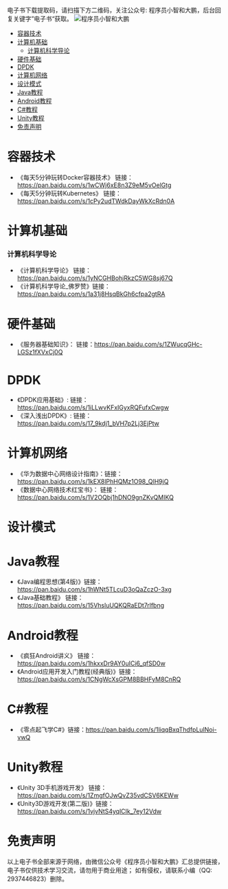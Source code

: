
电子书下载提取码，请扫描下方二维码，关注公众号: 程序员小智和大鹏，后台回复关键字”电子书“获取。
![程序员小智和大鹏](https://github.com/coderxiaozhi/e-books/blob/main/%E7%A8%8B%E5%BA%8F%E5%91%98%E5%B0%8F%E6%99%BA%E5%92%8C%E5%A4%A7%E9%B9%8F%20(%E5%85%AC%E4%BC%97%E5%8F%B7).jpg)

- [容器技术](#容器技术)
- [计算机基础](#计算机基础)
  - [计算机科学导论](#计算机科学导论)
- [硬件基础](#硬件基础)
- [DPDK](#DPDK)
- [计算机网络](#计算机网络)
- [设计模式](#设计模式)
- [Java教程](#Java教程)
- [Android教程](#Android教程)
- [C\#教程](#C\#教程)
- [Unity教程](#Unity教程)
- [免责声明](#免责声明)


# 容器技术
- 《每天5分钟玩转Docker容器技术》 链接：https://pan.baidu.com/s/1wCWj6xE8n3Z9eM5vOelGtg 
- 《每天5分钟玩转Kubernetes》     链接：https://pan.baidu.com/s/1cPy2udTWdkDayWkXcRdn0A  


# 计算机基础

### 计算机科学导论

- 《计算机科学导论》       链接：https://pan.baidu.com/s/1yNCGHBohjRkzC5WG8sj67Q  
- 《计算机科学导论_佛罗赞》链接：https://pan.baidu.com/s/1a31j8HsqBkGh6cfpa2gtRA 

# 硬件基础

- 《服务器基础知识》： 链接：https://pan.baidu.com/s/1ZWucqGHc-LGSz1fXVxCj0Q   

# DPDK

- 《DPDK应用基础》:    链接：https://pan.baidu.com/s/1iLLwvKFxIGyxRQFufxCwgw   
- 《深入浅出DPDK》:    链接：https://pan.baidu.com/s/17_9kdj1_bVH7p2Lj3EjPtw   

# 计算机网络

- 《华为数据中心网络设计指南》：链接：https://pan.baidu.com/s/1kEX8lPhHQMz1O98_QlH9jQ  
- 《数据中心网络技术红宝书》：  链接：https://pan.baidu.com/s/1V2OQbj1hDNO9gnZKvQMIKQ  

# 设计模式

# Java教程
- 《Java编程思想(第4版)》链接：https://pan.baidu.com/s/1hWNt5TLcuD3oQaZczO-3xg
- 《Java基础教程》       链接：https://pan.baidu.com/s/15VhsluUQKQRaEDt7rlfbng

# Android教程
- 《疯狂Android讲义》                链接：https://pan.baidu.com/s/1hkxxDr9AY0uICi6_qfSD0w
- 《Android应用开发入门教程(经典版)》链接：https://pan.baidu.com/s/1CNgWcXsGPM8BBHFyM8CnRQ

# C\#教程
- 《零点起飞学C#》链接：https://pan.baidu.com/s/1liqqBxqThdfpLulNoi-vwQ 

# Unity教程
- 《Unity 3D手机游戏开发》   链接：https://pan.baidu.com/s/1ZmgfOJwQvZ35vdCSV6KEWw 
- 《Unity3D游戏开发(第二版)》链接：https://pan.baidu.com/s/1vjvNtS4yqlCIk_7ey12Vdw 


# 免责声明
以上电子书全部来源于网络，由微信公众号《程序员小智和大鹏》汇总提供链接，电子书仅供技术学习交流，请勿用于商业用途；
如有侵权，请联系小编（QQ: 2937446823）删除。


